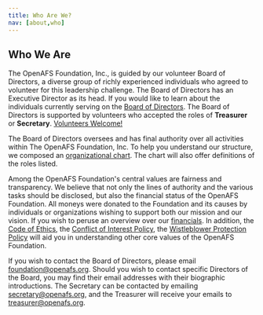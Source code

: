 ```yaml
---
title: Who Are We?
nav: [about,who]
---
```


## Who We Are ##

The OpenAFS Foundation, Inc., is guided by our volunteer Board of Directors, a diverse
group of richly experienced individuals who agreed to volunteer for this
leadership challenge.  The Board of Directors has an Executive Director as its
head.  If you would like to learn about the individuals currently serving on
the [Board of Directors]({sit.github.url}/about/board/).  The Board of
Directors is supported by volunteers who accepted the roles of **Treasurer** or
**Secretary**. [Volunteers Welcome!](/openafsfoundation.org/help/volunteer/)

The Board of Directors oversees and has final authority over all activities
within The OpenAFS Foundation, Inc.  To help you understand our structure, we
composed an [organizational chart](/openafsfoundation.org/about/org-chart/). The
chart will also offer definitions of the roles listed.

Among the OpenAFS Foundation's central values are fairness and transparency.
We believe that not only the lines of authority and the various tasks should be
disclosed, but also the financial status of the OpenAFS Foundation.  All moneys
were donated to the Foundation and its causes by individuals or organizations
wishing to support both our mission and our vision.  If you wish to peruse an
overview over our [financials](/openafsfoundation.org/about/finance/).  In addition, the
[Code of Ethics](/openafsfoundation.org/docs/openafs-foundation-coi-policy.pdf), the [Conflict of Interest
Policy](/openafsfoundation.org/docs/openafs-foundation-coe.pdf), the [Wistleblower Protection Policy](/openafsfoundation.org/docs/openafs-foundation-whistleblower-policy.pdf)
will aid you in understanding other core values of the OpenAFS Foundation. 

If you wish to contact the Board of Directors, please email
[foundation@openafs.org](mailto:foundation@openafsfoundation.org).  Should you wish to
contact specific Directors of the Board, you may find their email addresses
with their biographic introductions.  The Secretary can be contacted by
emailing [secretary@openafs.org](mailto:secretary@openafsfoundation.org), and the
Treasurer will receive your emails to
[treasurer@openafs.org](mailto:treasurer@openafsfoundation.org).
